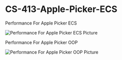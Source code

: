 # CS-413-Apple-Picker-ECS
Performance For Apple Picker ECS

![Performance For Apple Picker ECS Picture](https://github.com/APC6021/CS-413-Apple-Picker-ECS/assets/97814805/53c302d9-828a-4876-bf6f-17e5dcfbcbb1 "ECS Apple Picker")

Performance For Apple Picker OOP

![Performance For Apple Picker OOP Picture](https://github.com/APC6021/CS-413-Apple-Picker-ECS/assets/97814805/41bf7c17-6d88-4433-a064-56687f747918 "OOP Apple Picker")
